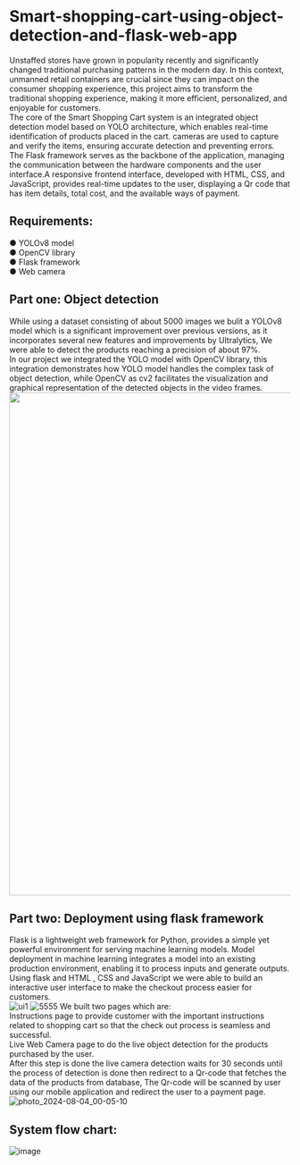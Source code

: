 # Smart-shopping-cart-using-object-detection-and-flask-web-app
Unstaffed stores have grown in popularity recently and significantly changed traditional purchasing patterns in the modern day. In this context, unmanned retail containers are crucial since they can impact on the consumer shopping experience, this project aims to transform the traditional shopping experience, making it more efficient, personalized, and enjoyable for customers. <br />
The core of the Smart Shopping Cart system is an integrated object detection model based on YOLO architecture, which enables real-time identification of products placed in the cart. cameras are used to capture and verify the items, ensuring accurate detection and preventing errors.<br />
The Flask framework serves as the backbone of the application, managing the communication between the hardware components and the user interface.A responsive frontend interface, developed with HTML, CSS, and JavaScript, provides real-time updates to the user, displaying a Qr code that has item details, total cost, and the available ways of payment.<br />
## Requirements:
● YOLOv8 model<br />
● OpenCV library<br />
● Flask framework<br />
● Web camera<br />
## Part one: Object detection
While using a dataset consisting of about 5000 images we bulit a YOLOv8 model which is a significant improvement over previous versions, as it incorporates several new features and improvements by Ultralytics,  We were able to detect the products reaching a precision of about 97%.<br />
In our project we integrated the YOLO model with OpenCV library, this integration demonstrates how YOLO model handles the complex task of object detection, while OpenCV as cv2 facilitates the visualization and graphical representation of the detected objects in the video frames.<br />
<img src="![db90e740-6a27-45c8-a6a6-063ac2b302fe](https://github.com/user-attachments/assets/75f326aa-b9a0-432a-aae5-91579b3efb7e)"  width="900"/>
## Part two: Deployment using flask framework
Flask is a lightweight web framework for Python, provides a simple yet powerful environment for serving machine learning models. Model deployment in machine learning integrates a model into an existing production environment, enabling it to process inputs and generate outputs. <br />
Using flask and HTML , CSS and JavaScript we were able to build an interactive user interface to make the checkout process easier for customers.<br />
![ui1](https://github.com/user-attachments/assets/382700f0-d197-46f6-902a-dd8be6fcf99b)
![5555](https://github.com/user-attachments/assets/7905508f-f669-4343-8bdf-9bb684000a5b)
We built two pages which are:<br />
Instructions page to provide customer with the important instructions related to shopping cart so that the check out process is seamless and successful.<br />
Live Web Camera page to do the live object detection for the products purchased by the user.<br />
After this step is done the live camera detection waits for 30 seconds until the process of detection is done then redirect to a Qr-code that fetches the data of the products from database, The Qr-code will be scanned by user using our mobile application and redirect the user to a payment page.<br />
![photo_2024-08-04_00-05-10](https://github.com/user-attachments/assets/9d2bc18b-eddb-472e-8e5e-9de358c1ee2c)
## System flow chart:
![image](https://github.com/user-attachments/assets/dc59a578-8232-4ef3-afc5-02c719a7d1e6)










